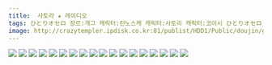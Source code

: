 ```yaml
---
title:  사토라 ★ 레이디오
tags: ひとりオセロ 장르:개그 캐릭터:린노스케 캐릭터:사토리 캐릭터:코이시 ひとりオセロ_-_トト 동방_동인지
image: http://crazytempler.ipdisk.co.kr:81/publist/HDD1/Public/doujin/ghap/5198/001.jpg
---
```

<img src="http://crazytempler.ipdisk.co.kr:81/publist/HDD1/Public/doujin/ghap/5198/001.jpg">
<img src="http://crazytempler.ipdisk.co.kr:81/publist/HDD1/Public/doujin/ghap/5198/002.jpg">
<img src="http://crazytempler.ipdisk.co.kr:81/publist/HDD1/Public/doujin/ghap/5198/003.jpg">
<img src="http://crazytempler.ipdisk.co.kr:81/publist/HDD1/Public/doujin/ghap/5198/004.jpg">
<img src="http://crazytempler.ipdisk.co.kr:81/publist/HDD1/Public/doujin/ghap/5198/005.jpg">
<img src="http://crazytempler.ipdisk.co.kr:81/publist/HDD1/Public/doujin/ghap/5198/006.jpg">
<img src="http://crazytempler.ipdisk.co.kr:81/publist/HDD1/Public/doujin/ghap/5198/007.jpg">
<img src="http://crazytempler.ipdisk.co.kr:81/publist/HDD1/Public/doujin/ghap/5198/008.jpg">
<img src="http://crazytempler.ipdisk.co.kr:81/publist/HDD1/Public/doujin/ghap/5198/009.jpg">
<img src="http://crazytempler.ipdisk.co.kr:81/publist/HDD1/Public/doujin/ghap/5198/010.jpg">
<img src="http://crazytempler.ipdisk.co.kr:81/publist/HDD1/Public/doujin/ghap/5198/011.jpg">
<img src="http://crazytempler.ipdisk.co.kr:81/publist/HDD1/Public/doujin/ghap/5198/012.jpg">
<img src="http://crazytempler.ipdisk.co.kr:81/publist/HDD1/Public/doujin/ghap/5198/013.jpg">
<img src="http://crazytempler.ipdisk.co.kr:81/publist/HDD1/Public/doujin/ghap/5198/014.jpg">
<img src="http://crazytempler.ipdisk.co.kr:81/publist/HDD1/Public/doujin/ghap/5198/015.jpg">
<img src="http://crazytempler.ipdisk.co.kr:81/publist/HDD1/Public/doujin/ghap/5198/016.jpg">
<img src="http://crazytempler.ipdisk.co.kr:81/publist/HDD1/Public/doujin/ghap/5198/017.jpg">
<img src="http://crazytempler.ipdisk.co.kr:81/publist/HDD1/Public/doujin/ghap/5198/018.jpg">
